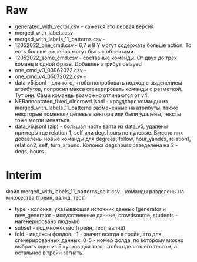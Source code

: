 # Raw
- generated_with_vector.csv - кажется это первая версия
- merged_with_labels.csv
- merged_with_labels_11_patterns.csv - 
- 12052022_one_cmd.csv - 6,7 и 8 Y могут содержать больше action. То есть больше экшенов могут быть с объектами.
- 12052022_some_cmd.csv - составные команды. От двух до трёх команд в одной фразе. Добавлен атрибут delayed
- one_cmd_v3_03062022.csv - 
- one_cmd_v4_05072022.csv - 
- data_v5.jsonl - для того, чтобы попробовать подход с выделением атрибутов, попросил макса сгенерировать команды с разметкой. Тут они. Сами команды возможно отличаются от v4.
- NERannontated_fixed_oldcrowd.jsonl - краудсорс команды из merged_with_labels_11_patterns размеченные на атрибуты, также некоторые поменяли целевые вектора или были удалены, тексты тоже могли меняться.
- data_v6.jsonl (zip) - большая часть взята из data_v5, удалены примеры где relation_1, self или degshours не нулевые. Вместо них добавлены новые команды для degrees, follow, hour_yandex, relation1, relation2, self, turn_around. Колонка degshours разеделена на 2 - degs, hours.

# Interim
Файл merged_with_labels_11_patterns_split.csv - команды разделены на множества (трейн, валид, тест)
 - type - колонка, указывающая источник данных (generator и new_generator - искусственные данные, crowdsource, students - нагенерировано людьми)
 - subset - подмножество (трейн, тест, валид)
 - fold - индексы фолдов. -1 - значит всегда в трейн, это для сгенерированных данных. 0-5 - номер фолда, по которому можно выбрать один из 5 кусков для того, чтобы сделать его тестом, а остальное в трейн загнать.